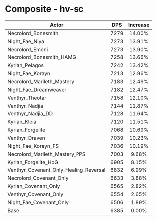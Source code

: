 # Composite - hv-sc
| Actor | DPS | Increase |
|---|:---:|:---:|
|Necrolord_Bonesmith|7279|14.00%|
|Night_Fae_Niya|7273|13.91%|
|Necrolord_Emeni|7273|13.90%|
|Necrolord_Bonesmith_HAMG|7258|13.66%|
|Kyrian_Pelagos|7242|13.42%|
|Night_Fae_Korayn|7213|12.96%|
|Necrolord_Marileth_Mastery|7183|12.49%|
|Night_Fae_Dreamweaver|7182|12.47%|
|Venthyr_Theotar|7158|12.10%|
|Venthyr_Nadjia|7144|11.87%|
|Venthyr_Nadjia_DD|7128|11.64%|
|Kyrian_Kleia|7120|11.51%|
|Kyrian_Forgelite|7068|10.69%|
|Venthyr_Draven|7039|10.23%|
|Night_Fae_Korayn_FS|7036|10.19%|
|Necrolord_Marileth_Mastery_PPS|7003|9.68%|
|Kyrian_Forgelite_HoG|6905|8.15%|
|Venthyr_Covenant_Only_Healing_Reversal|6832|6.99%|
|Necrolord_Covenant_Only|6633|3.88%|
|Kyrian_Covenant_Only|6565|2.82%|
|Venthyr_Covenant_Only|6554|2.65%|
|Night_Fae_Covenant_Only|6506|1.89%|
|Base|6385|0.00%|
